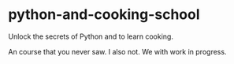 # python-and-cooking-school
Unlock the secrets of Python and to learn cooking.

An course that you never saw. I also not. We with work in progress.
